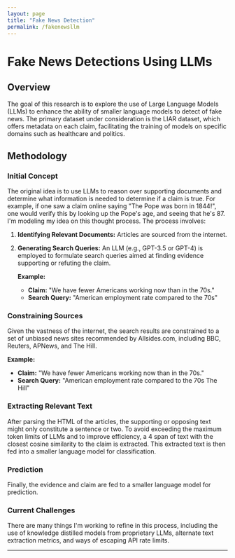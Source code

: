 ```yaml
---
layout: page
title: "Fake News Detection"
permalink: /fakenewsllm
---
```


# Fake News Detections Using LLMs


## Overview

The goal of this research is to explore the use of Large Language Models (LLMs) to enhance the ability of smaller language models to detect of fake news. The primary dataset under consideration is the LIAR dataset, which offers metadata on each claim, facilitating the training of models on specific domains such as healthcare and politics.

## Methodology

### Initial Concept

The original idea is to use LLMs to reason over supporting documents and determine what information is needed to determine if a claim is true. For example, if one saw a claim online saying "The Pope was born in 1844!", one would verify this by looking up the Pope's age, and seeing that he's 87. I'm modeling my idea on this thought process.  The process involves:

1. **Identifying Relevant Documents:** Articles are sourced from the internet.
2. **Generating Search Queries:** An LLM (e.g., GPT-3.5 or GPT-4) is employed to formulate search queries aimed at finding evidence supporting or refuting the claim.

    **Example:**
    - **Claim:** "We have fewer Americans working now than in the 70s."
    - **Search Query:** "American employment rate compared to the 70s"

### Constraining Sources

Given the vastness of the internet, the search results are constrained to a set of unbiased news sites recommended by Allsides.com, including BBC, Reuters, APNews, and The Hill.

**Example:**
- **Claim:** "We have fewer Americans working now than in the 70s."
- **Search Query:** "American employment rate compared to the 70s The Hill"

### Extracting Relevant Text

After parsing the HTML of the articles, the supporting or opposing text might only constitute a sentence or two. To avoid exceeding the maximum token limits of LLMs and to improve efficiency, a 4 span of text with the closest cosine similarity to the claim is extracted. This extracted text is then fed into a smaller language model for classification.

### Prediction

Finally, the evidence and claim are fed to a smaller language model for prediction.

### Current Challenges

There are many things I'm working to refine in this process, including the use of knowledge distilled models from proprietary LLMs, alternate text extraction metrics, and ways of escaping API rate limits.
  

---


